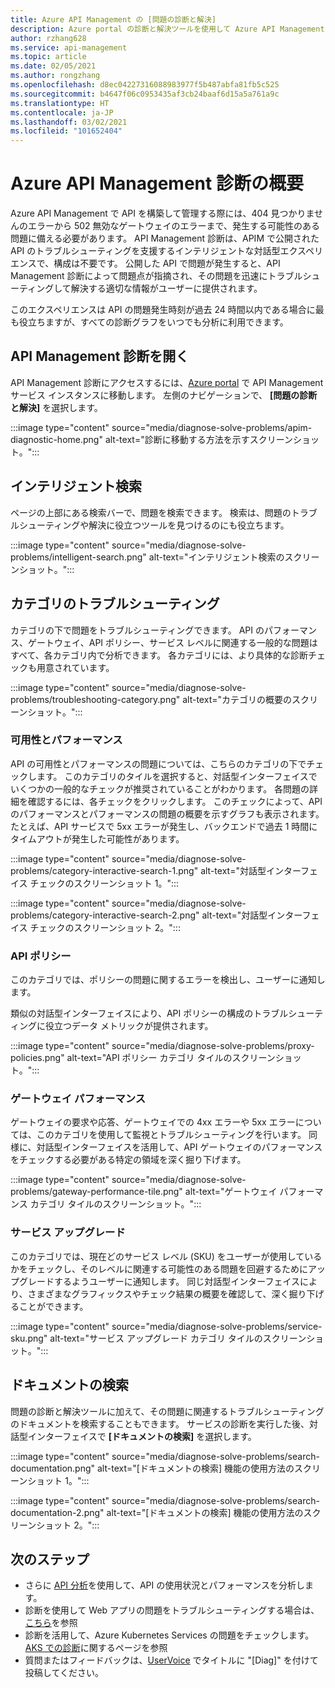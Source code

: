 ```yaml
---
title: Azure API Management の [問題の診断と解決]
description: Azure portal の診断と解決ツールを使用して Azure API Management での API の問題をトラブルシューティングする方法について説明します。
author: rzhang628
ms.service: api-management
ms.topic: article
ms.date: 02/05/2021
ms.author: rongzhang
ms.openlocfilehash: d8ec04227316088983977f5b487abfa81fb5c525
ms.sourcegitcommit: b4647f06c0953435af3cb24baaf6d15a5a761a9c
ms.translationtype: HT
ms.contentlocale: ja-JP
ms.lasthandoff: 03/02/2021
ms.locfileid: "101652404"
---
```

# <a name="azure-api-management-diagnostics-overview"></a>Azure API Management 診断の概要

Azure API Management で API を構築して管理する際には、404 見つかりませんのエラーから 502 無効なゲートウェイのエラーまで、発生する可能性のある問題に備える必要があります。 API Management 診断は、APIM で公開された API のトラブルシューティングを支援するインテリジェントな対話型エクスペリエンスで、構成は不要です。 公開した API で問題が発生すると、API Management 診断によって問題点が指摘され、その問題を迅速にトラブルシューティングして解決する適切な情報がユーザーに提供されます。

このエクスペリエンスは API の問題発生時刻が過去 24 時間以内である場合に最も役立ちますが、すべての診断グラフをいつでも分析に利用できます。

## <a name="open-api-management-diagnostics"></a>API Management 診断を開く

API Management 診断にアクセスするには、[Azure portal](https://portal.azure.com) で API Management サービス インスタンスに移動します。 左側のナビゲーションで、 **[問題の診断と解決]** を選択します。

:::image type="content" source="media/diagnose-solve-problems/apim-diagnostic-home.png" alt-text="診断に移動する方法を示すスクリーンショット。":::



## <a name="intelligent-search"></a>インテリジェント検索

ページの上部にある検索バーで、問題を検索できます。 検索は、問題のトラブルシューティングや解決に役立つツールを見つけるのにも役立ちます。 

:::image type="content" source="media/diagnose-solve-problems/intelligent-search.png" alt-text="インテリジェント検索のスクリーンショット。":::


## <a name="troubleshooting-categories"></a>カテゴリのトラブルシューティング

カテゴリの下で問題をトラブルシューティングできます。 API のパフォーマンス、ゲートウェイ、API ポリシー、サービス レベルに関連する一般的な問題はすべて、各カテゴリ内で分析できます。 各カテゴリには、より具体的な診断チェックも用意されています。 

:::image type="content" source="media/diagnose-solve-problems/troubleshooting-category.png" alt-text="カテゴリの概要のスクリーンショット。":::


### <a name="availability-and-performance"></a>可用性とパフォーマンス

API の可用性とパフォーマンスの問題については、こちらのカテゴリの下でチェックします。 このカテゴリのタイルを選択すると、対話型インターフェイスでいくつかの一般的なチェックが推奨されていることがわかります。 各問題の詳細を確認するには、各チェックをクリックします。 このチェックによって、API のパフォーマンスとパフォーマンスの問題の概要を示すグラフも表示されます。 たとえば、API サービスで 5xx エラーが発生し、バックエンドで過去 1 時間にタイムアウトが発生した可能性があります。 

:::image type="content" source="media/diagnose-solve-problems/category-interactive-search-1.png" alt-text="対話型インターフェイス チェックのスクリーンショット 1。":::



:::image type="content" source="media/diagnose-solve-problems/category-interactive-search-2.png" alt-text="対話型インターフェイス チェックのスクリーンショット 2。":::

### <a name="api-policies"></a>API ポリシー

このカテゴリでは、ポリシーの問題に関するエラーを検出し、ユーザーに通知します。 

類似の対話型インターフェイスにより、API ポリシーの構成のトラブルシューティングに役立つデータ メトリックが提供されます。

:::image type="content" source="media/diagnose-solve-problems/proxy-policies.png" alt-text="API ポリシー カテゴリ タイルのスクリーンショット。":::

### <a name="gateway-performance"></a>ゲートウェイ パフォーマンス 

ゲートウェイの要求や応答、ゲートウェイでの 4xx エラーや 5xx エラーについては、このカテゴリを使用して監視とトラブルシューティングを行います。 同様に、対話型インターフェイスを活用して、API ゲートウェイのパフォーマンスをチェックする必要がある特定の領域を深く掘り下げます。 

:::image type="content" source="media/diagnose-solve-problems/gateway-performance-tile.png" alt-text="ゲートウェイ パフォーマンス カテゴリ タイルのスクリーンショット。":::

### <a name="service-upgrade"></a>サービス アップグレード

このカテゴリでは、現在どのサービス レベル (SKU) をユーザーが使用しているかをチェックし、そのレベルに関連する可能性のある問題を回避するためにアップグレードするようユーザーに通知します。 同じ対話型インターフェイスにより、さまざまなグラフィックスやチェック結果の概要を確認して、深く掘り下げることができます。 

:::image type="content" source="media/diagnose-solve-problems/service-sku.png" alt-text="サービス アップグレード カテゴリ タイルのスクリーンショット。":::

## <a name="search-documentation"></a>ドキュメントの検索

問題の診断と解決ツールに加えて、その問題に関連するトラブルシューティングのドキュメントを検索することもできます。 サービスの診断を実行した後、対話型インターフェイスで **[ドキュメントの検索]** を選択します。 

 :::image type="content" source="media/diagnose-solve-problems/search-documentation.png" alt-text="[ドキュメントの検索] 機能の使用方法のスクリーンショット 1。":::


 :::image type="content" source="media/diagnose-solve-problems/search-documentation-2.png" alt-text="[ドキュメントの検索] 機能の使用方法のスクリーンショット 2。":::


## <a name="next-steps"></a>次のステップ

* さらに [API 分析](howto-use-analytics.md)を使用して、API の使用状況とパフォーマンスを分析します。 
* 診断を使用して Web アプリの問題をトラブルシューティングする場合は、 [こちら](../app-service/overview-diagnostics.md)を参照
* 診断を活用して、Azure Kubernetes Services の問題をチェックします。 [AKS での診断](../aks/concepts-diagnostics.md)に関するページを参照
* 質問またはフィードバックは、[UserVoice](https://feedback.azure.com/forums/248703-api-management) でタイトルに "[Diag]" を付けて投稿してください。
